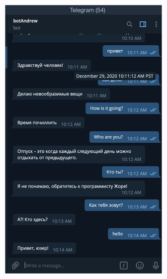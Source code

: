 ![alt text](https://github.com/andreinovikoff/Python_telegramBot_w_AI/blob/master/screen_shot/Screen%20Shot%202020-12-29%20at%2010.16.33%20AM.png?raw=true)
